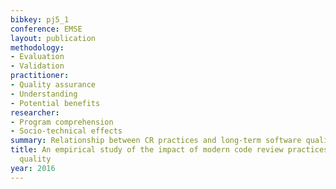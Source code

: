 ```yaml
---
bibkey: pj5_1
conference: EMSE
layout: publication
methodology:
- Evaluation
- Validation
practitioner:
- Quality assurance
- Understanding
- Potential benefits
researcher:
- Program comprehension
- Socio-technical effects
summary: Relationship between CR practices and long-term software quality
title: An empirical study of the impact of modern code review practices on software
  quality
year: 2016
---
```


